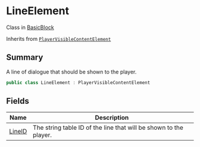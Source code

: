 # LineElement

Class in [BasicBlock](../)

Inherits from [`PlayerVisibleContentElement`](../yarn.compiler.basicblock.playervisiblecontentelement.md)

## Summary

A line of dialogue that should be shown to the player.

```csharp
public class LineElement : PlayerVisibleContentElement
```

## Fields

| Name                                                     | Description                                                       |
| -------------------------------------------------------- | ----------------------------------------------------------------- |
| [LineID](yarn.compiler.basicblock.lineelement.lineid.md) | The string table ID of the line that will be shown to the player. |
